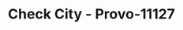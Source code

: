 ---
f_zip-code: 84604
f_state-code: UT
title: Check City - Provo-11127
f_phone: 801-373-7171
f_city-only: Provo
f_address: 1221 North 500 West Provo
f_location-unique-id: '11127'
slug: check-city---provo-11127
updated-on: '2024-05-30T13:46:58.046Z'
created-on: '2024-05-30T13:36:59.803Z'
published-on: '2024-05-30T13:54:32.469Z'
f_city-state: cms/city/provo-ut.md
f_company: cms/company/check-city---provo.md
f_state: cms/state/utah.md
layout: '[payday-loan].html'
tags: payday-loan
---